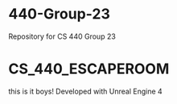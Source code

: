 # 440-Group-23
Repository for CS 440 Group 23


# CS_440_ESCAPEROOM
this is it boys!
Developed with Unreal Engine 4
